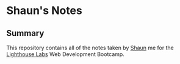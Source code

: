 # Shaun's Notes

## Summary

This repository contains all of the notes taken by [Shaun](https://github.com/Connecshaun) me for the [Lighthouse Labs](https://www.lighthouselabs.ca/) Web Development Bootcamp.